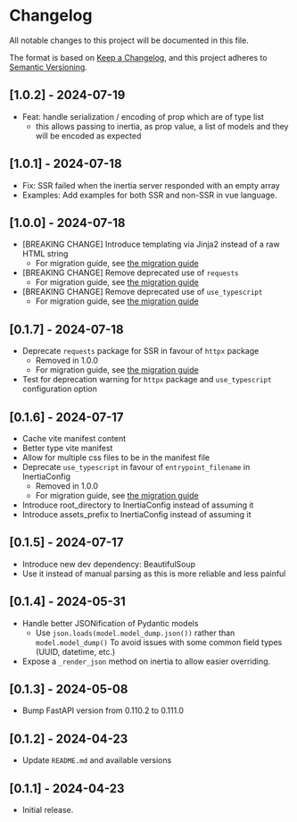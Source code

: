 # Changelog

All notable changes to this project will be documented in this file.

The format is based on [Keep a Changelog](https://keepachangelog.com/en/1.0.0/),
and this project adheres to [Semantic Versioning](https://semver.org/spec/v2.0.0.html).

## [1.0.2] - 2024-07-19

- Feat: handle serialization / encoding of prop which are of type list
  - this allows passing to inertia, as prop value, a list of models and they will be encoded as expected

## [1.0.1] - 2024-07-18

- Fix: SSR failed when the inertia server responded with an empty array
- Examples: Add examples for both SSR and non-SSR in vue language.

## [1.0.0] - 2024-07-18

- [BREAKING CHANGE] Introduce templating via Jinja2 instead of a raw HTML string
  - For migration guide, see [the migration guide](./DEPRECATION_AND_MIGRATION_GUIDE.md#use-jinja2-template-instead-of-a-raw-html-string)
- [BREAKING CHANGE] Remove deprecated use of `requests`
  - For migration guide, see [the migration guide](./DEPRECATION_AND_MIGRATION_GUIDE.md#requests-package-for-ssr)
- [BREAKING CHANGE] Remove deprecated use of `use_typescript`
  - For migration guide, see [the migration guide](./DEPRECATION_AND_MIGRATION_GUIDE.md#use_typescript-configuration-option)

## [0.1.7] - 2024-07-18

- Deprecate `requests` package for SSR in favour of `httpx` package
  - Removed in 1.0.0
  - For migration guide, see [the migration guide](./DEPRECATION_AND_MIGRATION_GUIDE.md#requests-package-for-ssr)
- Test for deprecation warning for `httpx` package and `use_typescript` configuration option

## [0.1.6] - 2024-07-17

- Cache vite manifest content
- Better type vite manifest
- Allow for multiple css files to be in the manifest file
- Deprecate `use_typescript` in favour of `entrypoint_filename` in InertiaConfig
  - Removed in 1.0.0
  - For migration guide, see [the migration guide](./DEPRECATION_AND_MIGRATION_GUIDE.md#use_typescript-configuration-option)
- Introduce root_directory to InertiaConfig instead of assuming it
- Introduce assets_prefix to InertiaConfig instead of assuming it

## [0.1.5] - 2024-07-17

- Introduce new dev dependency: BeautifulSoup
- Use it instead of manual parsing as this is more reliable and less painful

## [0.1.4] - 2024-05-31

- Handle better JSONification of Pydantic models
  - Use `json.loads(model.model_dump.json())` rather than `model.model_dump()`
    To avoid issues with some common field types (UUID, datetime, etc.)
- Expose a `_render_json` method on inertia to allow easier overriding.

## [0.1.3] - 2024-05-08

- Bump FastAPI version from 0.110.2 to 0.111.0

## [0.1.2] - 2024-04-23

- Update `README.md` and available versions

## [0.1.1] - 2024-04-23

- Initial release.
